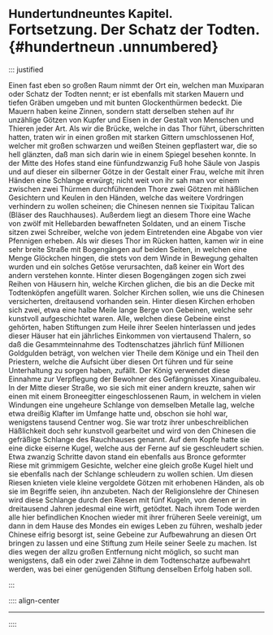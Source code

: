 # <small>Hundertundneuntes Kapitel.</small><br />Fortsetzung. Der Schatz der Todten.{#hundertneun .unnumbered}

::: justified

Einen fast eben so großen Raum nimmt der Ort ein, welchen man Muxiparan oder
Schatz der Todten nennt; er ist ebenfalls mit starken Mauern und tiefen Gräben
umgeben und mit bunten Glockenthürmen bedeckt. Die Mauern haben keine Zinnen,
sondern statt derselben stehen auf ihr unzählige Götzen von Kupfer und Eisen in
der Gestalt von Menschen und Thieren jeder Art. Als wir die Brücke, welche in
das Thor führt, überschritten hatten, traten wir in einen großen mit starken
Gittern umschlossenen Hof, welcher mit großen schwarzen und weißen Steinen
gepflastert war, die so hell glänzten, daß man sich darin wie in einem Spiegel
besehen konnte. In der Mitte des Hofes stand eine fünfundzwanzig Fuß hohe Säule
von Jaspis und auf dieser ein silberner Götze in der Gestalt einer Frau, welche
mit ihren Händen eine Schlange erwürgt; nicht weit von ihr sah man vor einem
zwischen zwei Thürmen durchführenden Thore zwei Götzen mit häßlichen Gesichtern
und Keulen in den Händen, welche das weitere Vordringen verhindern zu wollen
scheinen; die Chinesen nennen sie Tixipitau Talican (Bläser des Rauchhauses).
Außerdem liegt an diesem Thore eine Wache von zwölf mit Hellebarden bewaffneten
Soldaten, und an einem Tische sitzen zwei Schreiber, welche von jedem
Eintretenden eine Abgabe von vier Pfennigen erheben. Als wir dieses Thor im
Rücken hatten, kamen wir in eine sehr breite Straße mit Bogengängen auf beiden
Seiten, in welchen eine Menge Glöckchen hingen, die stets von dem Winde in
Bewegung gehalten wurden und ein solches Getöse verursachten, daß keiner ein
Wort des andern verstehen konnte. Hinter diesen Bogengängen zogen sich zwei
Reihen von Häusern hin, welche Kirchen glichen, die bis an die Decke mit
Todtenköpfen angefüllt waren. Solcher Kirchen sollen, wie uns die Chinesen
versicherten, dreitausend vorhanden sein. Hinter diesen Kirchen erhoben sich
zwei, etwa eine halbe Meile lange Berge von Gebeinen, welche sehr kunstvoll
aufgeschichtet waren. Alle, welchen diese Gebeine einst gehörten, haben
Stiftungen zum Heile ihrer Seelen hinterlassen und jedes dieser Häuser hat ein
jährliches Einkommen von viertausend Thalern, so daß die Gesammteinnahme des
Todtenschatzes jährlich fünf Millionen Goldgulden beträgt, von welchen vier
Theile dem Könige und ein Theil den Priestern, welche die Aufsicht über diesen
Ort führen und für seine Unterhaltung zu sorgen haben, zufällt. Der König
verwendet diese Einnahme zur Verpflegung der Bewohner des Gefängnisses
Xinanguibaleu. In der Mitte dieser Straße, wo sie sich mit einer andern kreuzte,
sahen wir einen mit einem Broneegitter eingeschlossenen Raum, in welchem in
vielen Windungen eine ungeheure Schlange von demselben Metalle lag, welche etwa
dreißig Klafter im Umfange hatte und, obschon sie hohl war, wenigstens tausend
Centner wog. Sie war trotz ihrer unbeschreiblichen Häßlichkeit doch sehr
kunstvoll gearbeitet und wird von den Chinesen die gefräßige Schlange des
Rauchhauses genannt. Auf dem Kopfe hatte sie eine dicke eiserne Kugel, welche
aus der Ferne auf sie geschleudert schien. Etwa zwanzig Schritte davon stand ein
ebenfalls aus Bronce geformter Riese mit grimmigem Gesichte, welcher eine gleich
große Kugel hielt und sie ebenfalls nach der Schlange schleudern zu wollen
schien. Um diesen Riesen knieten viele kleine vergoldete Götzen mit erhobenen
Händen, als ob sie im Begriffe seien, ihn anzubeten. Nach der Religionslehre der
Chinesen wird diese Schlange durch den Riesen mit fünf Kugeln, von denen er in
dreitausend Jahren jedesmal eine wirft, getödtet. Nach ihrem Tode werden alle
hier befindlichen Knochen wieder mit ihrer früheren Seele vereinigt, um dann in
dem Hause des Mondes ein ewiges Leben zu führen, weshalb jeder Chinese eifrig
besorgt ist, seine Gebeine zur Aufbewahrung an diesen Ort bringen zu lassen und
eine Stiftung zum Heile seiner Seele zu machen. Ist dies wegen der allzu großen
Entfernung nicht möglich, so sucht man wenigstens, daß ein oder zwei Zähne in
dem Todtenschatze aufbewahrt werden, was bei einer genügenden Stiftung denselben
Erfolg haben soll.

:::

:::: align-center
****
::::
